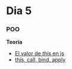 # Dia 5

### POO

**Teoría**

- [El valor de *this* en js](http://www.etnassoft.com/2012/01/12/el-valor-de-this-en-javascript-como-manejarlo-correctamente/)
- [this, call, bind, apply](https://developer.mozilla.org/es/docs/Web/JavaScript/Referencia/Operadores/this)



